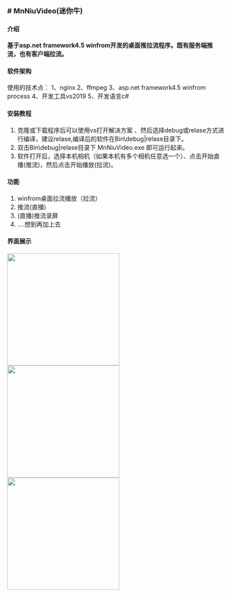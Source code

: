 ### # MnNiuVideo(迷你牛)

####  **介绍** 
 **基于asp.net framework4.5 winfrom开发的桌面推拉流程序。既有服务端推流，也有客户端拉流。** 

####  **软件架构** 
使用的技术点：
1、nginx
2、ffmpeg
3、asp.net framework4.5  winfrom process
4、开发工具vs2019 
5、开发语言c#

####  **安装教程** 

1.  克隆或下载程序后可以使用vs打开解决方案 、然后选择debug或relase方式进行编译，建议relase,编译后的软件在Bin\debug|relase目录下。
2.  双击Bin\debug|relase目录下 MnNiuVideo.exe 即可运行起来。
3.  软件打开后，选择本机相机（如果本机有多个相机任意选一个）、点击开始直播(推流)，然后点击开始播放(拉流)。

####  **功能** 

1.  winfrom桌面拉流播放（拉流）
2.  推流(直播)
3.  (直播)推流录屏
4.  ....想到再加上去

####  **界面展示** 
<img src="https://images.gitee.com/uploads/images/2021/0107/184818_6736664e_1173871.png" width="260px"/>
<img src="https://images.gitee.com/uploads/images/2021/0107/185155_915f5f4a_1173871.png" width="260px"/>
<img src="https://images.gitee.com/uploads/images/2021/0107/185208_df4e6270_1173871.png" width="260px"/>




